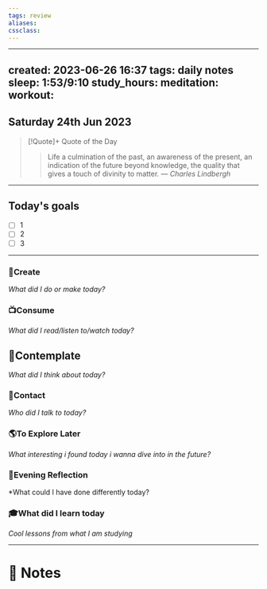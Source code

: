 ```yaml
---
tags: review
aliases:
cssclass:
---
```

 
---
created: 2023-06-26 16:37
tags: daily notes
sleep: 1:53/9:10
study_hours: 
meditation: 
workout: 
---


## Saturday 24th Jun 2023


> [!Quote]+ Quote of the Day  
> > Life a culmination of the past, an awareness of the present, an indication of the future beyond knowledge, the quality that gives a touch of divinity to matter.
> — <cite>Charles Lindbergh</cite>

--- 
## Today's goals

- [ ] 1
- [ ] 2
- [ ] 3

---

### 🎨Create
*What did I do or make today?*

  
### 📺Consume
*What did I read/listen to/watch today?*

  
## 💭Contemplate
*What did I think about today?*


### 👬Contact
*Who did I talk to today?*

  
### 🌎To Explore Later
*What interesting i found today i wanna dive into in the future?*


### 🌃Evening Reflection
*What could I have done differently today?


### 🎓What did I learn today
*Cool lessons from what I am studying*

---
# 📝 Notes


